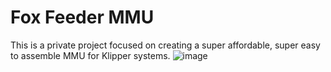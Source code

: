 # Fox Feeder MMU
 
This is a private project focused on creating a super affordable, super easy to assemble MMU for Klipper systems.
![image](https://github.com/user-attachments/assets/64e64600-ee67-4cb9-972d-5ad16a47d13d)
